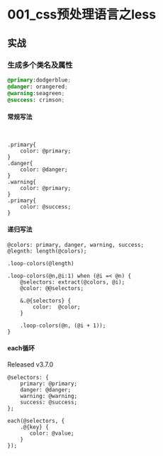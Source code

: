 # 001_css预处理语言之less

## 实战

###  生成多个类名及属性

```css
@primary:dodgerblue;
@danger: orangered;
@warning:seagreen;
@success: crimson;
```

#### 常规写法

```less


.primary{
    color: @primary;
}
.danger{
    color: @danger;
}
.warning{
    color: @primary;
}
.primary{
    color: @success;
}
```

#### 递归写法

```less
@colors: primary, danger, warning, success;
@legnth: length(@colors);

.loop-colors(@length)

.loop-colors(@n,@i:1) when (@i =< @n) {
    @selectors: extract(@colors, @i);
    @color: @@selectors;

    &.@{selectors} {
        color:  @color;
    }

    .loop-colors(@n, (@i + 1));
}
```

#### each循环

Released v3.7.0

```less
@selectors: {
    primary: @primary;
    danger: @danger;
    warning: @warning;
    success: @success;
};

each(@selectors, {
    .@{key} {
       color: @value;
    }
});
```
